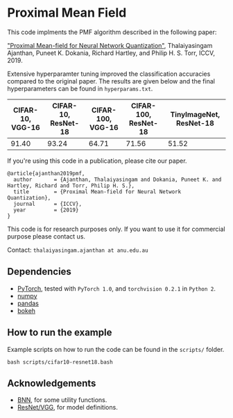 Proximal Mean Field
===================

This code implments the PMF algorithm described in the following paper:

["Proximal Mean-field for Neural Network Quantization"](https://arxiv.org/abs/1812.04353),
Thalaiyasingam Ajanthan, Puneet K. Dokania, Richard Hartley, and Philip H. S. Torr,
ICCV, 2019.

Extensive hyperparamter tuning improved the classification accuracies compared to the original paper. 
The results are given below and the final hyperparameters can be found in `hyperparams.txt`.

| CIFAR-10, VGG-16 | CIFAR-10, ResNet-18 | CIFAR-100, VGG-16 | CIFAR-100, ResNet-18 | TinyImageNet, ResNet-18 |
| ---------------- | ------------------- | ----------------- | -------------------- | ----------------------- |
| 91.40            | 93.24               | 64.71             | 71.56                | 51.52                   |

If you're using this code in a publication, please cite our paper.

```
@article{ajanthan2019pmf,
  author       = {Ajanthan, Thalaiyasingam and Dokania, Puneet K. and Hartley, Richard and Torr, Philip H. S.},
  title        = {Proximal Mean-field for Neural Network Quantization},
  journal      = {ICCV},
  year         = {2019}
}
```

This code is for research purposes only.
If you want to use it for commercial purpose please contact us.

Contact: `thalaiyasingam.ajanthan at anu.edu.au`

Dependencies
------------

* [PyTorch](https://pytorch.org/get-started/locally/), tested with `PyTorch 1.0`, and `torchvision 0.2.1` in `Python 2`.
* [numpy](https://numpy.org/)
* [pandas](https://pandas.pydata.org/)
* [bokeh](https://bokeh.pydata.org/en/latest/)    

How to run the example
----------------------

Example scripts on how to run the code can be found in the `scripts/` folder. 

```
bash scripts/cifar10-resnet18.bash
```

Acknowledgements
----------------------

* [BNN](https://github.com/itayhubara/BinaryNet.pytorch), for some utility functions.
* [ResNet/VGG](https://github.com/kuangliu/pytorch-cifar), for model definitions.



